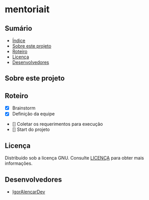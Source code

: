 # mentoriait

## Sumário

- [Índice](#sumário)
- [Sobre este projeto](#sobre-este-projeto)
- [Roteiro](#roteiro)
- [Licença](#licença)
- [Desenvolvedores](#desenvolvedores)

## Sobre este projeto



## Roteiro

- [x] Brainstorm
- [x] Definição da equipe
- [] Coletar os requerimentos para execução
- [] Start do projeto


## Licença

Distribuído sob a licença GNU. Consulte [LICENÇA](./LICENSE) para obter mais informações.

## Desenvolvedores

- [IgorAlencarDev](https://github.com/igorsaaquino)